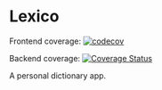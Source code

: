# Lexico

Frontend coverage: [![codecov](https://codecov.io/gh/lucifer1004/lexico/branch/master/graph/badge.svg)](https://codecov.io/gh/lucifer1004/lexico)

Backend coverage: [![Coverage Status](https://coveralls.io/repos/github/lucifer1004/lexico/badge.svg?branch=master)](https://coveralls.io/github/lucifer1004/lexico?branch=master)

A personal dictionary app.

